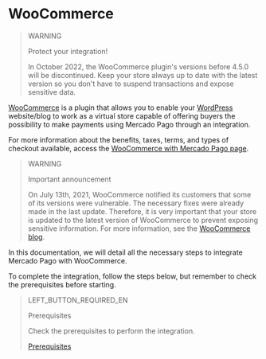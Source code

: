 # WooCommerce

> WARNING
>
> Protect your integration!
>
> In October 2022, the WooCommerce plugin's versions before 4.5.0 will be discontinued. Keep your store always up to date with the latest version so you don't have to suspend transactions and expose sensitive data.

[WooCommerce](https://woocommerce.com/) is a plugin that allows you to enable your [WordPress](https://wordpress.com/pt-br/create/?utm_source=google&utm_campaign=google_wpcom_search_brand_desktop_br_pt&utm_medium=paid_search&keyword=wordpress&creative=405409862800&campaignid=662299893&adgroupid=55904101192&matchtype=e&device=c&network=g&targetid=kwd-313411415&gclsrc=aw.ds&gclid=Cj0KCQjw6s2IBhCnARIsAP8RfAjJw-W6L7Lm5t3QdPwg8oRXUA783ncsLK4sSYBaU5ObfjUylCwwi20aAgLXEALw_wcB) website/blog to work as a virtual store capable of offering buyers the possibility to make payments using Mercado Pago through an integration.

For more information about the benefits, taxes, terms, and types of checkout available, access the [WooCommerce with Mercado Pago page](https://www.mercadopago.com.br/ferramentas-para-vender/link-de-pagamento-plugins-checkout/plugins/vender-woocommerce?utm_experiment=optimize&matt_tool=10047855&matt_word=MLB_MP_G_AO_OP_COW_SEARCH_SELL_TXS_Checkout-WooCommerce-Branded&gclid=Cj0KCQjw6s2IBhCnARIsAP8RfAjJHJVBE0is6oJv5K3_v9qiv44mYs52j7TlFtAMe2AVWKoJ-DAga_4aAuH7EALw_wcB).

> WARNING
>
> Important announcement
>
> On July 13th, 2021, WooCommerce notified its customers that some of its versions were vulnerable. The necessary fixes were already made in the last update. Therefore, it is very important that your store is updated to the latest version of WooCommerce to prevent exposing sensitive information. For more information, see the [WooCommerce blog](https://woocommerce.com/pt-br/posts/critical-vulnerability-detected-july-2021).

In this documentation, we will detail all the necessary steps to integrate Mercado Pago with WooCommerce. 

To complete the integration, follow the steps below, but remember to check the prerequisites before starting.

> LEFT_BUTTON_REQUIRED_EN
>
> Prerequisites
>
> Check the prerequisites to perform the integration.
>
> [Prerequisites](https://www.mercadopago[FAKER][URL][DOMAIN]/developers/en/guides/plugins/woocommerce/previous-requirements)
